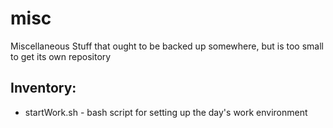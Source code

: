 # misc
Miscellaneous Stuff that ought to be backed up somewhere, but is too small to get its own repository

## Inventory:
* startWork.sh - bash script for setting up the day's work
  environment

